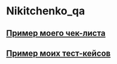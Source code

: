 # Nikitchenko_qa
[Пример моего чек-листа](https://docs.google.com/document/d/1GKDYYgtAJmTSB4TcARwqOIdgRWAtRPI1gFnFQ_Q9vHA/edit?usp=sharing)
---
[Пример моих тест-кейсов](https://docs.google.com/document/d/1ari5VCzbUI0F6r5_j5asi67zXt_HU0-_KJOzgFf52TI/edit?usp=sharing)
---

